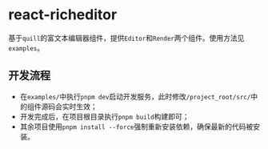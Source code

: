 # react-richeditor

基于`quill`的富文本编辑器组件，提供`Editor`和`Render`两个组件。使用方法见`examples`。

## 开发流程

- 在`examples/`中执行`pnpm dev`启动开发服务，此时修改`/project_root/src/`中的组件源码会实时生效；
- 开发完成后，在项目根目录执行`pnpm build`构建即可；
- 其余项目使用`pnpm install --force`强制重新安装依赖，确保最新的代码被安装。
